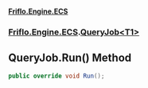 #### [Friflo.Engine.ECS](index.md 'index')
### [Friflo.Engine.ECS](Friflo.Engine.ECS.md 'Friflo.Engine.ECS').[QueryJob&lt;T1&gt;](QueryJob_T1_.md 'Friflo.Engine.ECS.QueryJob<T1>')

## QueryJob<T1>.Run() Method

```csharp
public override void Run();
```